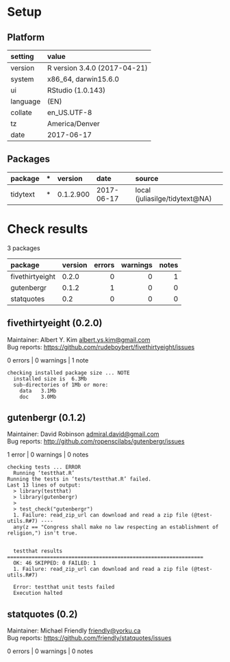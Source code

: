 # Setup

## Platform

|setting  |value                        |
|:--------|:----------------------------|
|version  |R version 3.4.0 (2017-04-21) |
|system   |x86_64, darwin15.6.0         |
|ui       |RStudio (1.0.143)            |
|language |(EN)                         |
|collate  |en_US.UTF-8                  |
|tz       |America/Denver               |
|date     |2017-06-17                   |

## Packages

|package  |*  |version   |date       |source                         |
|:--------|:--|:---------|:----------|:------------------------------|
|tidytext |*  |0.1.2.900 |2017-06-17 |local (juliasilge/tidytext@NA) |

# Check results

3 packages

|package         |version | errors| warnings| notes|
|:---------------|:-------|------:|--------:|-----:|
|fivethirtyeight |0.2.0   |      0|        0|     1|
|gutenbergr      |0.1.2   |      1|        0|     0|
|statquotes      |0.2     |      0|        0|     0|

## fivethirtyeight (0.2.0)
Maintainer: Albert Y. Kim <albert.ys.kim@gmail.com>  
Bug reports: https://github.com/rudeboybert/fivethirtyeight/issues

0 errors | 0 warnings | 1 note 

```
checking installed package size ... NOTE
  installed size is  6.3Mb
  sub-directories of 1Mb or more:
    data   3.1Mb
    doc    3.0Mb
```

## gutenbergr (0.1.2)
Maintainer: David Robinson <admiral.david@gmail.com>  
Bug reports: http://github.com/ropenscilabs/gutenbergr/issues

1 error  | 0 warnings | 0 notes

```
checking tests ... ERROR
  Running ‘testthat.R’
Running the tests in ‘tests/testthat.R’ failed.
Last 13 lines of output:
  > library(testthat)
  > library(gutenbergr)
  > 
  > test_check("gutenbergr")
  1. Failure: read_zip_url can download and read a zip file (@test-utils.R#7) ----
  any(z == "Congress shall make no law respecting an establishment of religion,") isn't true.
  
  
  testthat results ================================================================
  OK: 46 SKIPPED: 0 FAILED: 1
  1. Failure: read_zip_url can download and read a zip file (@test-utils.R#7) 
  
  Error: testthat unit tests failed
  Execution halted
```

## statquotes (0.2)
Maintainer: Michael Friendly <friendly@yorku.ca>  
Bug reports: https://github.com/friendly/statquotes/issues

0 errors | 0 warnings | 0 notes

